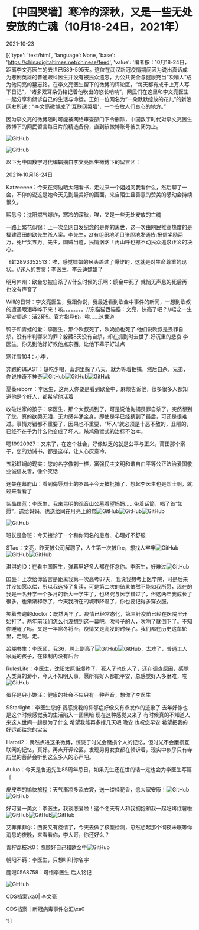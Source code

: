 # 【中国哭墙】寒冷的深秋，又是一些无处安放的亡魂（10月18-24日，2021年）

2021-10-23

[{'type': 'text/html', 'language': None, 'base': 'https://chinadigitaltimes.net/chinese/feed', 'value': '编者按：10月18-24日，距离李文亮医生的去世已589-595天。这位在武汉新冠疫情期间因为说出真话成为悲剧英雄的普通眼科医生并没有被民众遗忘，为公共安全与健康充当“吹哨人”成为他闪亮的墓志铭。在李文亮医生留下的微博的评论区，“每天都有成千上万人写下日记”，“诸多双耳朵仍铭记着他吹出的悠长哨响”，网民们在这里和李文亮医生一起分享和倾诉自己的生活与命运。正如一位网名为“一朵默默绽放的花儿”的新浪网友所说：“李文亮微博成了‘互联网哭墙’，一个安放人们良心的地方。”

因为李文亮的微博随时可能被网络审查部门下令删除，中国数字时代对李文亮医生微博下的网民留言每日片段精选备份，直到该微博账号被关闭为止。

![GitHub](https://chinadigitaltimes.net/chinese/files/2020/03/Screenshot-2020-03-13-10.48.21.png)

![GitHub](https://chinadigitaltimes.net/chinese/files/2020/03/Screenshot-2020-03-15-11.01.33.png)

以下为中国数字时代编辑摘自李文亮医生微博下的留言区：

2021年10月18-24日

Katzeeeee：今天在河边晒太阳看书，走过来一个姐姐问我看什么，然后聊了一会，不停的说这是她今天见到最美好的画面，来自陌生且善意的赞美的感动会持续很久。

熙悉兮：沈阳燃气爆炸，寒冷的深秋，唉，又是一些无处安放的亡魂

一路上繁花似锦：上一次全网自发纪念的是你的离世，这一次由网民推高热度的是福建莆田的欧先生杀人案。李先生，zf有组织地明目张胆地发通告:报信奖励两万，死尸奖五万。先生，国贼当道，民情汹汹！再山呼也撼不动民众追求正义的决心。

飞虹2893352513：唉，感觉嫖娼的风头盖过了爆炸的，这就是对生命尊重的现状。//迷人的贾贾：李医生，李云迪嫖娼了

明月庐州：欧金忠被自杀了//什么时候的乐啊：鸥金中死了 就悄无声息的死后再也没有声音了

Will的日常：李文亮医生，我跟你说，我最近看到欧金中事件的新闻，一想到欧叔的遭遇眼泪哗哗下来！咳。。。。。。。。//东猫猫西猫猫：文亮，快亮了吧？//唔之一生平安顺遂：活2死5。官方指导价。唉……这世道

鸭子和青蛙的爱：李医生，那个欧叔死了，欧奶奶也死了.他们说欧叔是畏罪自杀，没有审判哪来的罪？躲藏8天没有自杀，却在抓到时去世了.好沉重的悲哀.李医生，你见到他好好教他点东西，让他下辈子好过点

寒江雪104：小李，

奔跑的BEAST：缺吃少喝，山洞里躲了八天，就为等着拒捕，然后自杀，兄弟，你说神奇不神奇![GitHub](https://chinadigitaltimes.net/chinese/files/2021/10/post-672403-6174562f60666.png)![GitHub](https://chinadigitaltimes.net/chinese/files/2021/10/post-672403-6174562f60666.png)![GitHub](https://chinadigitaltimes.net/chinese/files/2021/10/post-672403-6174562f60666.png)

夏葵reborn：李医生，这两天你要是看到欧金中，麻烦告诉他，很多很多人都知道他是个好人，都希望他活着

收破烂家的孩子：李医生，那个大叔抓到了，可是说他拘捕畏罪自杀了。突然想到了您，真的欲哭无泪，无力感奔涌全身。即使是早已经猜到了最后，可还是很难过。事情对错都不重要了，因果也不重要，“坏人”就必须是十恶不赦的，丑陋的，已经不在乎为什么他变成了坏人。杀鸡儆猴式的治标不治本。

嗯19920927：又来了，在这个社会，好像缺乏的就是公平与正义。莆田那个案子，您的劝诫书，都是这样，让人心灰意冷。

五彩斑斓的现实：您的名字像刺一样，富强民主文明和谐自由平等公正法治爱国敬业诚信友善，像个笑话

迷失在幕府山：看到侮辱烈士的罗昌平今天被批捕了，想起李医生也是烈士啊，就过来看看了

紫晶蝶蓝：李医生，我来昆明的观音山公墓看望妈妈……带着话筒，唱了首“如愿”，送给妈妈，也送给同在月亮上的您![GitHub](https://s.w.org/images/core/emoji/13.1.0/72x72/1f64f.png)![GitHub](https://s.w.org/images/core/emoji/13.1.0/72x72/1f64f.png)![GitHub](https://s.w.org/images/core/emoji/13.1.0/72x72/1f64f.png) 

![GitHub](https://chinadigitaltimes.net/chinese/files/2021/10/image-1634985365799.png)

班长是鲁班：今天接诊了一个和你同名的患者、心理好不舒服

STao：文亮，昨天被公司解聘了，人生第一次被fire，想找人牢牢![GitHub](https://chinadigitaltimes.net/chinese/files/2021/10/post-672403-6174562f7ed2e.png)![GitHub](https://chinadigitaltimes.net/chinese/files/2021/10/post-672403-6174562f7ed2e.png)![GitHub](https://chinadigitaltimes.net/chinese/files/2021/10/post-672403-6174562f7ed2e.png)

淇淇的ID：在看中国医生，弹幕里好多人都在怀念你。李医生，好难过![GitHub](https://chinadigitaltimes.net/chinese/files/2021/10/post-672403-6174562f9c57d.png)

吅臦：上次给你留言是距离我第一次高考87天，我说我想考上医学院，可是后来并没如愿以偿，所以我选择了复读，可是第二次的结果依然不能如我所愿，现在的我是一名开学一个多月的新大一学生了，也终究与医学错过了，但这两年我成长了很多，也渐渐释然了，今天我所在的城市降温了，你也要记得多穿衣服。

笑着奔跑的doctor：既然两年了。疫情已经常态化，第三针疫苗已经在医院里开始打了。两年前我们怎么也没想到这一幕吧。吹号子的人，吹响了就倒下了。不知你睡醒了吗。又是一年寒冬将至，疫情又是高发的时候了。我们都在历史这车轮里，走啊。走。

浆糊书生：李医师，我36，聘上副高了![GitHub](https://chinadigitaltimes.net/chinese/files/2021/10/post-672403-6174562f9c57d.png)![GitHub](https://chinadigitaltimes.net/chinese/files/2021/10/post-672403-6174562f56ba8.png)，太难了，普通工人家庭的孩子，在体制内没有后台

RulesLife：李医生，沈阳太原街爆炸了，死人了也伤人了，还在调查原因，感觉人类真的渺小，今天不知明天事，愿所有好人都能平安，总感觉好人多磨难，哎![GitHub](https://chinadigitaltimes.net/chinese/files/2021/10/post-672403-6174562f56ba8.png)

蛋仔是只小馋汪：健康的社会不应只有一种声音，想你了李医生

SStarlight：李医生您好 我感觉我的抑郁症好像又有点发作的迹象了 去年好像也是这个时候感觉我的生活陷入一团黑暗 现在这种感觉又来了 有时候真的不知道人来这人世间一趟是为了什么 希望我能再多撑几天吧 晚安 也祝您早安 希望把我的好运都给您的宝宝

Hatori2：偶然点进这条微博，惊诧于时光会磨损个人的记忆，但时光不会磨损互联网的记忆，真好。再点开评论区，发现男男女女都在倾诉着，现实中似乎只有寺庙里的菩萨会听到这么多人的心声吧。

Auluo：今天是鲁迅先生85周年忌日，如果先生还在世的话一定也会为李医生写篇《

皮皮李的愉快旅程：天气渐凉多添衣裳，送一缕桂花香，愿大家安康！![GitHub](https://chinadigitaltimes.net/chinese/files/2021/10/post-672403-6174562fc3ed1.png)![GitHub](https://chinadigitaltimes.net/chinese/files/2021/10/post-672403-6174562fc3ed1.png)

好可爱一美女：李医生，我谈恋爱啦！这个冬天有人和我拥抱和我一起吃烤红薯啦![GitHub](https://chinadigitaltimes.net/chinese/files/2021/10/post-672403-6174562fd91a1.png)![GitHub](https://chinadigitaltimes.net/chinese/files/2021/10/post-672403-6174562fd91a1.png)![GitHub](https://chinadigitaltimes.net/chinese/files/2021/10/post-672403-6174562fd91a1.png)

艾菲菲菲尔：西安又有疫情了，今天去做了核酸检测，忽然想起那个彻夜未眠等你消息的夜晚，来看看你，李大哥，你还好么？

青柠荔枝冰0：照顾好自己和欧金中![GitHub](https://chinadigitaltimes.net/chinese/files/2021/10/post-672403-6174562f7ed2e.png)

朝阳不羁：李医生，只想叫叫你名字

鹿港0568758：可惜李医生 后人铭记



![GitHub](https://chinadigitaltimes.net/chinese/files/2020/03/37-150x150.jpg)

CDS档案\xa0| 李文亮

CDS档案｜新冠病毒事件总汇\xa0

'}]